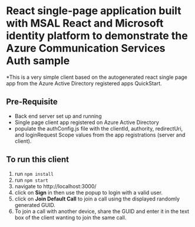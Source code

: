 # React single-page application built with MSAL React and Microsoft identity platform to demonstrate the Azure Communication Services Auth sample

\*This is a very simple client based on the autogenerated react single page app from the Azure Active Directory registered apps QuickStart.

## Pre-Requisite
 - Back end server set up and running 
 - Single page client app registered on Azure Active Directory 
 - populate the authConfig.js file with the clientId, authority, redirectUri, and loginRequest Scope values from the app registrations (server and client).

## To run this client

1. run `npm install`
2. run `npm start`
3. navigate to http://localhost:3000/
4. click on **Sign** in then use the popup to login with a valid user. 
5. click on **Join Default Call** to join a call using the displayed randomly generated GUID.
6. To join a call with another device, share the GUID and enter it in the text box of the client wanting to join the same call.
